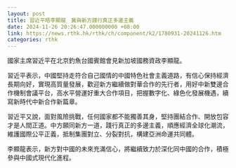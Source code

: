 ```yaml
---
layout: post
title: 習近平晤李顯龍　冀與新方踐行真正多邊主義
date: 2024-11-26 20:26:47.000000000 +08:00
link: https://news.rthk.hk/rthk/ch/component/k2/1780931-20241126.htm
categories: rthk
---
```


國家主席習近平在北京釣魚台國賓館會見新加坡國務資政李顯龍。

習近平表示，中國堅持走符合自己國情的中國特色社會主義道路，有信心保持經濟長期向好，實現高質量發展，歡迎新方繼續做對華合作的先行者，用好中新雙邊合作機制會議平台，高水平營運好重大合作項目，把握數字化、綠色化發展機遇，續寫新時代中新合作新篇章。

習近平又說，面對風險挑戰，任何國家都不能獨善其身，堅持團結合作、開放包容才是人間正道。中方願同新方一道，踐行真正的多邊主義，順應經濟全球化潮流，維護國際公平正義，抵制集團對立、分裂對抗，構建亞洲命運共同體。

李顯龍表示，新方對中國的未來充滿信心，將繼續致力於深化同中國的合作，積極參與中國式現代化進程。
